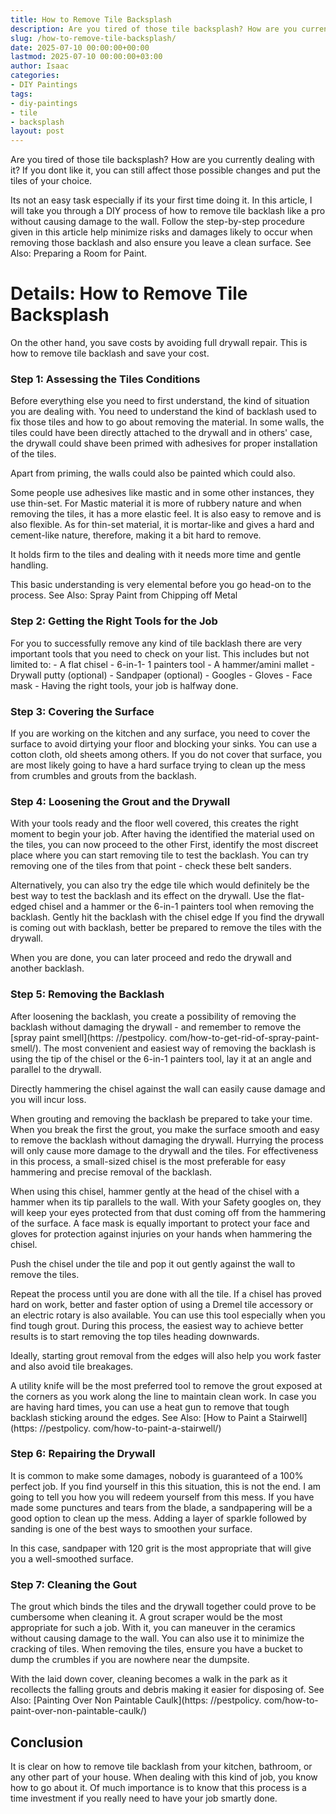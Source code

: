 ```yaml
---
title: How to Remove Tile Backsplash
description: Are you tired of those tile backsplash? How are you currently dealing with it? If you dont like it, you can still affect those possible changes and put the...
slug: /how-to-remove-tile-backsplash/
date: 2025-07-10 00:00:00+00:00
lastmod: 2025-07-10 00:00:00+03:00
author: Isaac
categories:
- DIY Paintings
tags:
- diy-paintings
- tile
- backsplash
layout: post
---
```


Are you tired of those tile backsplash? How are you currently dealing with it? If you dont like it, you can still affect those possible changes and put the tiles of your choice.

Its not an easy task especially if its your first time doing it. In this article, I will take you through a DIY process of how to remove tile backlash like a pro without causing damage to the wall. Follow the step-by-step procedure given in this article help minimize risks and damages likely to occur when removing those backlash and also ensure you leave a clean surface. See Also: Preparing a Room for Paint.

# Details: How to Remove Tile Backsplash

On the other hand, you save costs by avoiding full drywall repair. This is how to remove tile backlash and save your cost.

###  Step 1: Assessing the Tiles Conditions

Before everything else you need to first understand, the kind of situation you are dealing with. You need to understand the kind of backlash used to fix those tiles and how to go about removing the material. In some walls, the tiles could have been directly attached to the drywall and in others' case, the drywall could shave been primed with adhesives for proper installation of the tiles.

Apart from priming, the walls could also be painted which could also.

Some people use adhesives like mastic and in some other instances, they use thin-set. For Mastic material it is more of rubbery nature and when removing the tiles, it has a more elastic feel. It is also easy to remove and is also flexible. As for thin-set material, it is mortar-like and gives a hard and cement-like nature, therefore, making it a bit hard to remove.

It holds firm to the tiles and dealing with it needs more time and gentle handling.

This basic understanding is very elemental before you go head-on to the process. See Also: Spray Paint from Chipping off Metal

###  Step 2: Getting the Right Tools for the Job

For you to successfully remove any kind of tile backlash there are very important tools that you need to check on your list. This includes but not limited to: - A flat chisel - 6-in-1- 1 painters tool - A hammer/amini mallet - Drywall putty (optional) - Sandpaper (optional) - Googles - Gloves - Face mask - Having the right tools, your job is halfway done.

###  Step 3: Covering the Surface

If you are working on the kitchen and any surface, you need to cover the surface to avoid dirtying your floor and blocking your sinks. You can use a cotton cloth, old sheets among others. If you do not cover that surface, you are most likely going to have a hard surface trying to clean up the mess from crumbles and grouts from the backlash.

###  Step 4: Loosening the Grout and the Drywall

With your tools ready and the floor well covered, this creates the right moment to begin your job. After having the identified the material used on the tiles, you can now proceed to the other First, identify the most discreet place where you can start removing tile to test the backlash. You can try removing one of the tiles from that point - check these belt sanders.

Alternatively, you can also try the edge tile which would definitely be the best way to test the backlash and its effect on the drywall. Use the flat-edged chisel and a hammer or the 6-in-1 painters tool when removing the backlash. Gently hit the backlash with the chisel edge If you find the drywall is coming out with backlash, better be prepared to remove the tiles with the drywall.

When you are done, you can later proceed and redo the drywall and another backlash.

###  Step 5: Removing the Backlash

After loosening the backlash, you create a possibility of removing the backlash without damaging the drywall - and remember to remove the [spray paint smell](https: //pestpolicy. com/how-to-get-rid-of-spray-paint-smell/). The most convenient and easiest way of removing the backlash is using the tip of the chisel or the 6-in-1 painters tool, lay it at an angle and parallel to the drywall.

Directly hammering the chisel against the wall can easily cause damage and you will incur loss.

When grouting and removing the backlash be prepared to take your time. When you break the first the grout, you make the surface smooth and easy to remove the backlash without damaging the drywall. Hurrying the process will only cause more damage to the drywall and the tiles. For effectiveness in this process, a small-sized chisel is the most preferable for easy hammering and precise removal of the backlash.

When using this chisel, hammer gently at the head of the chisel with a hammer when its tip parallels to the wall. With your Safety googles on, they will keep your eyes protected from that dust coming off from the hammering of the surface. A face mask is equally important to protect your face and gloves for protection against injuries on your hands when hammering the chisel.

Push the chisel under the tile and pop it out gently against the wall to remove the tiles.

Repeat the process until you are done with all the tile. If a chisel has proved hard on work, better and faster option of using a Dremel tile accessory or an electric rotary is also available. You can use this tool especially when you find tough grout. During this process, the easiest way to achieve better results is to start removing the top tiles heading downwards.

Ideally, starting grout removal from the edges will also help you work faster and also avoid tile breakages.

A utility knife will be the most preferred tool to remove the grout exposed at the corners as you work along the line to maintain clean work. In case you are having hard times, you can use a heat gun to remove that tough backlash sticking around the edges. See Also: [How to Paint a Stairwell](https: //pestpolicy. com/how-to-paint-a-stairwell/)

###  Step 6: Repairing the Drywall

It is common to make some damages, nobody is guaranteed of a 100% perfect job. If you find yourself in this this situation, this is not the end. I am going to tell you how you will redeem yourself from this mess. If you have made some punctures and tears from the blade, a sandpapering will be a good option to clean up the mess. Adding a layer of sparkle followed by sanding is one of the best ways to smoothen your surface.

In this case, sandpaper with 120 grit is the most appropriate that will give you a well-smoothed surface.

###  Step 7: Cleaning the Gout

The grout which binds the tiles and the drywall together could prove to be cumbersome when cleaning it. A grout scraper would be the most appropriate for such a job. With it, you can maneuver in the ceramics without causing damage to the wall. You can also use it to minimize the cracking of tiles. When removing the tiles, ensure you have a bucket to dump the crumbles if you are nowhere near the dumpsite.

With the laid down cover, cleaning becomes a walk in the park as it recollects the falling grouts and debris making it easier for disposing of. See Also: [Painting Over Non Paintable Caulk](https: //pestpolicy. com/how-to-paint-over-non-paintable-caulk/)

##  Conclusion

It is clear on how to remove tile backlash from your kitchen, bathroom, or any other part of your house. When dealing with this kind of job, you know how to go about it. Of much importance is to know that this process is a time investment if you really need to have your job smartly done.

